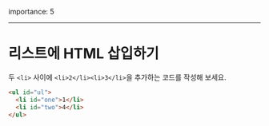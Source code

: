 importance: 5

---

# 리스트에 HTML 삽입하기

두 `<li>` 사이에 `<li>2</li><li>3</li>`을 추가하는 코드를 작성해 보세요.

```html
<ul id="ul">
  <li id="one">1</li>
  <li id="two">4</li>
</ul>
```
